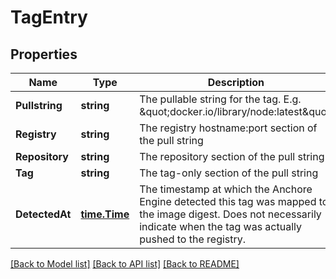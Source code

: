# TagEntry

## Properties
Name | Type | Description | Notes
------------ | ------------- | ------------- | -------------
**Pullstring** | **string** | The pullable string for the tag. E.g. \&quot;docker.io/library/node:latest\&quot; | [optional] 
**Registry** | **string** | The registry hostname:port section of the pull string | [optional] 
**Repository** | **string** | The repository section of the pull string | [optional] 
**Tag** | **string** | The tag-only section of the pull string | [optional] 
**DetectedAt** | [**time.Time**](time.Time.md) | The timestamp at which the Anchore Engine detected this tag was mapped to the image digest. Does not necessarily indicate when the tag was actually pushed to the registry. | [optional] 

[[Back to Model list]](../README.md#documentation-for-models) [[Back to API list]](../README.md#documentation-for-api-endpoints) [[Back to README]](../README.md)


